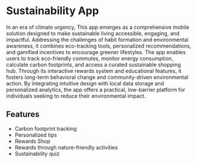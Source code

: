 # Sustainability App
 In an era of climate urgency, This app emerges as a comprehensive mobile solution designed to make sustainable living accessible, engaging, and impactful. Addressing the challenges of habit formation and environmental awareness, it combines eco-tracking tools, personalized recommendations, and gamified incentives to encourage greener lifestyles. The app enables users to track eco-friendly commutes, monitor energy consumption, calculate carbon footprints, and access a curated sustainable shopping hub. Through its interactive rewards system and educational features, it fosters long-term behavioral change and community-driven environmental action. By integrating intuitive design with local data storage and personalized analytics, the app offers a practical, low-barrier platform for individuals seeking to reduce their environmental impact.
 
## Features
- Carbon footprint tracking
- Personalized tips
- Rewards Shop
- Rewards through nature-friendly activities
- Sustainability quiz
